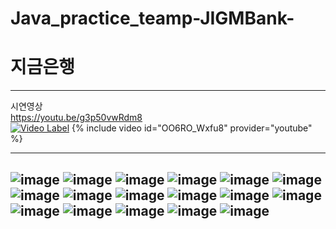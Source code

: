 # Java_practice_teamp-JIGMBank-
# 지금은행  
----------  
시연영상  
[https://youtu.be/g3p50vwRdm8   ](https://www.youtube.com/watch?v=OO6RO_Wxfu8)  
[![Video Label](http://img.youtube.com/vi/uLR1RNqJ1Mw/0.jpg)]([[https://youtu.be/uLR1RNqJ1Mw?t=0s](https://www.youtube.com/watch?v=OO6RO_Wxfu8)](https://www.youtube.com/watch?v=OO6RO_Wxfu8))  
{% include video id="OO6RO_Wxfu8" provider="youtube" %}  

----------  
![image](https://user-images.githubusercontent.com/100547978/173530904-794f0d43-3a4a-4a63-a55a-1afaa0988b05.png)
![image](https://user-images.githubusercontent.com/100547978/173530923-717eb014-ccc7-4f33-87ee-33b652a347d8.png)
![image](https://user-images.githubusercontent.com/100547978/173530950-5392c1a7-eead-4c2f-9d87-dce6aca6b5b2.png)
![image](https://user-images.githubusercontent.com/100547978/173530975-eeadfae3-0c02-4001-a0b1-d9903ba5e531.png)
![image](https://user-images.githubusercontent.com/100547978/173530990-602ac469-a0cd-404d-82b3-c60c73c7cdf3.png)
![image](https://user-images.githubusercontent.com/100547978/173530998-44efe48c-e9b8-46ff-b6f4-123e1e7ef955.png)
![image](https://user-images.githubusercontent.com/100547978/173531012-7f24f4e8-79bb-4961-a95e-215f9bc424f6.png)
![image](https://user-images.githubusercontent.com/100547978/173531023-0b99ece7-dfc2-4f40-bcbb-7586c15cec9f.png)
![image](https://user-images.githubusercontent.com/100547978/173531043-e6759598-2fe0-4ff6-bcdd-9f7fb0279961.png)
![image](https://user-images.githubusercontent.com/100547978/173531054-83fd212b-7e4d-4b7a-94a0-14b01d116a10.png)
![image](https://user-images.githubusercontent.com/100547978/173531070-87c84dbe-84f2-46ad-822c-56daa51bdfa6.png)
![image](https://user-images.githubusercontent.com/100547978/173531116-ef282b92-577f-4810-922a-e01480a5b57e.png)
![image](https://user-images.githubusercontent.com/100547978/173531167-44083c63-c2cd-44ab-9513-7dcddd0d6b60.png)
![image](https://user-images.githubusercontent.com/100547978/173531191-706d20ea-d209-4556-a048-9b9970c68e20.png)
![image](https://user-images.githubusercontent.com/100547978/173531208-c75c4092-fa67-4a40-86bc-9c4e4c883252.png)
![image](https://user-images.githubusercontent.com/100547978/173531220-edaa4de2-e08e-4036-a9c7-513f75c9ae03.png)
![image](https://user-images.githubusercontent.com/100547978/173531231-9dedb1c6-c120-4dd9-bcab-ca42fd13b1c4.png)
----------
